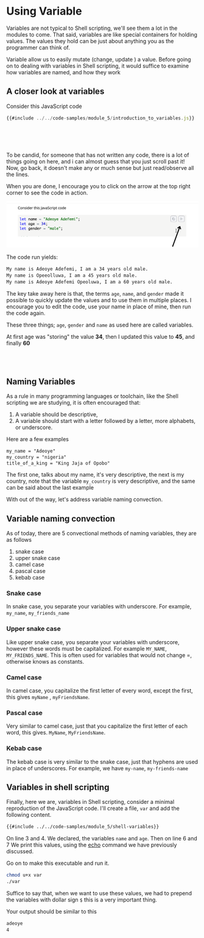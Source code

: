 # Using Variable

Variables are not typical to Shell scripting, we'll see them a lot in the
modules to come. That said, variables are like special containers for holding
values. The values they hold can be just about anything you as the programmer
can think of.

Variable allow us to easily mutate (change, update ) a value. Before going on to
dealing with variables in Shell scripting, it would suffice to examine how
variables are named, and how they work

## A closer look at variables

Consider this JavaScript code

```js
{{#include ../../code-samples/module_5/introduction_to_variables.js}}
```

<div style="margin: 5rem 0">
To be candid, for someone that has not written any code, there is a lot of things going on here, and i can almost guess that you just scroll past it! Now, go back, it doesn't make any or much sense but just read/observe all the lines.

When you are done, I encourage you to click on the arrow at the top right corner to see
the code in action.

![code run](../../assets/js-code-run.png)

The code run yields:

```sh
My name is Adeoye Adefemi, I am a 34 years old male. 
My name is Opeeolluwa, I am a 45 years old male. 
My name is Adeoye Adefemi Opeoluwa, I am a 60 years old male.
```

The key take away here is that, the terms `age`, `name`, and `gender` made it
possible to quickly update the values and to use them in multiple places. I
encourage you to edit the code, use your name in place of mine, then run the
code again.

These three things; `age`, `gender` and `name` as used here are called
variables.

At first age was "storing" the value **34**, then I updated this value to
**45**, and finally **60**

</div>

## Naming Variables

As a rule in many programming languages or toolchain, like the Shell scripting
we are studying, it is often encouraged that:

1. A variable should be descriptive,
2. A variable should start with a letter followed by a letter, more alphabets,
   or underscore.

Here are a few examples

```
my_name = "Adeoye"
my_country = "nigeria"
title_of_a_king = "King Jaja of Opobo"
```

The first one, talks about my name, it's very descriptive, the next is my
country, note that the variable `my_country` is very descriptive, and the same
can be said about the last example

With out of the way, let's address variable naming convection.

## Variable naming convection

As of today, there are 5 convectional methods of naming variables, they are as
follows

1. snake case
2. upper snake case
3. camel case
4. pascal case
5. kebab case

### Snake case

In snake case, you separate your variables with underscore. For example,
`my_name`, `my_friends_name`

### Upper snake case

Like upper snake case, you separate your variables with underscore, however
these words must be capitalized. For example `MY_NAME`, `MY_FRIENDS_NAME`. This
is often used for variables that would not change =, otherwise knows as
constants.

### Camel case

In camel case, you capitalize the first letter of every word, except the first,
this gives `myName` , `myFriendsName`.

### Pascal case

Very similar to camel case, just that you capitalize the first letter of each
word, this gives. `MyName`, `MyFriendsName`.

### Kebab case

The kebab case is very similar to the snake case, just that hyphens are used in
place of underscores. For example, we have `my-name`, `my-friends-name`

## Variables in shell scripting

Finally, here we are, variables in Shell scripting, consider a minimal
reproduction of the JavaScript code. I'll create a file, `var` and add the
following content.

```bash
{{#include ../../code-samples/module_5/shell-variables}}
```

On line <span class="line-number"> 3</span> and <span class="line-number">
4</span>. We declared, the variables `name` and `age`. Then on line
<span class="line-number"> 6</span> and <span class="line-number"> 7 </span> We
print this values, using the [echo](../../module_4/commands/echo.md) command we
have previously discussed.

Go on to make this executable and run it.

```sh
chmod u+x var
./var
```

Suffice to say that, when we want to use these values, we had to prepend the
variables with dollar sign `$` this is a very important thing.

Your output should be similar to this

```sh
adeoye
4
```
